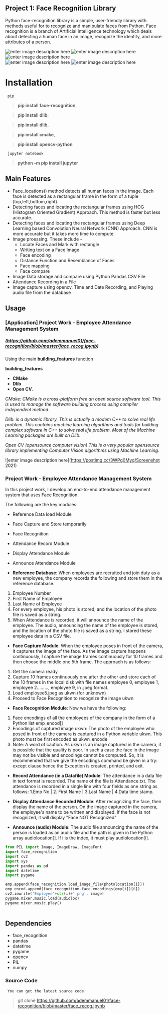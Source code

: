 
## Project 1: Face Recognition Library

Python face-recognition library is a simple, user-friendly library with methods useful for to recognize and manipulate faces from Python. Face recognition is a branch of Artificial Intelligence technology which deals about detecting a human face in an image, recognize the identity, and more attributes of a person.

 ![enter image description here](https://img.shields.io/badge/pypi-v3.0.0-green)
 ![enter image description here](https://img.shields.io/badge/py-jupyter-pink) 
 ![enter image description here](https://img.shields.io/badge/pip-dlib-white)  
 ![enter image description here](https://img.shields.io/badge/pip-cmake-white)
 ![enter image description here](https://img.shields.io/badge/pip-opencv-white)  


# Installation

<code> pip </code>

> **pip install face-recognition**,

> **pip install dlib**,

> **pip install dlib**,

> **pip install cmake**,

> **pip install opencv-python**

<code> jupyter notebook </code>
> **python -m pip install jupyter**



## Main Features

* Face_locations() method detects all human faces in the image. Each face is detected as a rectangular frame in the form of a tuple (top,left,bottom,right). 
* Detecting faces and locating the rectangular frames using HOG (Histogram Oriented Gradient) Approach. This method is faster but less accurate. 
* Detecting faces and locating the rectangular frames using Deep Learning based Convolution Neural Network (CNN) Approach. CNN is more accurate but it takes more time to compute. 
* Image proessing. These include - 
  * Locate Faces and Mark with rectangle
  * Writing text on a Face Image
  * Face encoding
  * Distance Function and Resemblance of Faces
  * Face mapping
  * Face compare
* Image Data storage and compare using Python Pandas CSV File
* Attendance Recording in a File
* Image capture using opencv, Time and Date Recording, and Playing audio file from the database

## Usage

### [Application] Project Work - Employee Attendance Management System
##### (https://github.com/ademmanuel01/face-recognition/blob/master/face_recog.ipynb)



Using the main **building_features** function

**building_features**  
* **CMake**
* **Dlib**
* **Open CV**.


*CMake: CMake is a cross-platform free an open source software tool. This is used to manage the software building process using compiler independent method*.

*Dlib: is a dynamic library. This is actually a modem C++ to solve real life problem. This contains machine learning algorithms and tools for building complex software in C++ to solve real life problem. Most of the Machine Learning packages are built on Dlib*.

*Open CV (opensource computer vision) This is a very popular opensource library implementing Computer Vision algorithms using Machine Learning*.

![enter image description here](https://postimg.cc/3WPg0Myq/Screenshot 2021)
 


### Project Work - Employee Attendance Management System
In this project work, I develop an end-to-end attendance management system that uses Face Recognition.

The following are the key modules:
* Reference Data load Module
* Face Capture and Store temporarily
* Face Recognition
* Attendance Record Module
* Display Attendance Module
* Announce Attendance Module

* **Reference Database**: When employees are recruited and join duty as a new employee, the company records the following and store them in the reference database.
1. Employee Number
2. First Name of Employee
3. Last Name of Employee
4. For every employee, his photo is stored, and the location of the photo file is saved as a string.
5. When Attendance is recorded, it will announce the name of the employee. The audio, announcing the name of the employee is stored, and the location of the photo file is saved as a string. 
I stored these employee data in a CSV file.

* **Face Capture Module**: When the employee poses in front of the camera, it captures the image of the face. As the image capture happens continuously, I capture the image frames continuously for 10 frames and then choose the middle one 5th frame. The approach is as follows:
1. Get the camera ready
2. Capture 10 frames continuously one after the other and store each of the 10 frames in the local disk with file names employee 0, employee 1, employee 2………, employee 9, in .jpeg format.
3. Load employee5.jpeg as ukwn (for unknown)
4. Proceed to Face Recognition to recognize the image ukwn


* **Face Recognition Module**: Now we have the following:
1. Face encodings of all the employees of the company in the form of a Python list emp_encod[]
2. Encodings of captured image ukwn: The photo of the employee who posed in front of the camera is captured in a Python variable ukwn. This photo must be first encoded as ukwn_encode
3. Note: A word of caution. As ukwn is an image captured in the camera, it is possible that the quality is poor. In such a case the face in the image may not be visible and encodings cannot be computed. So, it is recommended that we give the encodings command be given in a try: except clause hence the Exception is created, printed, and exit. 

* **Record Attendance (in a Datafile) Module**: The attendance in a data file in text format is recorded. The name of the file is Attendance.txt. The attendance is recorded in a single line with four fields as one string as follows:
1.Emp No | 2. First Name | 3.Last Name | 4.Data time stamp. 

* **Display Attendance Recorded Module**: After recognizing the face, then display the name of the person. On the image captured in the camera, the employee's name to be written and displayed. If the face is not recognized, it will display "Face NOT Recognized"

* **Announce (audio) Module**: The audio file announcing the name of the person is loaded as an audio file and the path is given in the Python array audiolocation[]. If i is the index, it must play audiolocation[i].

```python
from PIL import Image, ImageDraw, ImageFont
import face_recognition
import cv2
import sys
import pandas as pd
import datetime
import pygame

emp.append(face_recognition.load_image_file(photolocation[i]))
emp_encod.append(face_recognition.face_encodings(emp[i])[0]) 
cv2.imwrite('Employee'+str(i)+'.png', image)
pygame.mixer.music.load(audioloc)
pygame.mixer.music.play()
    
```


## Dependencies

* face_recognition
* pandas 
* datetime 
* pygame
* opencv
* PIL
* numpy 


### Source Code

<code> You can get the latest source code </code>

> git clone https://github.com/ademmanuel01/face-recognition/blob/master/face_recog.ipynb 
